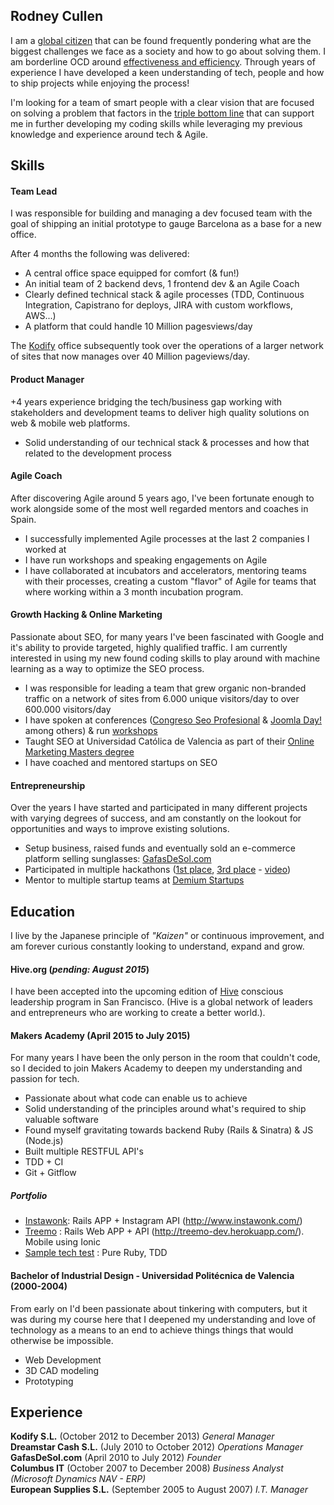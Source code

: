 ## Rodney Cullen

I am a [global citizen](https://en.wikipedia.org/wiki/Global_citizenship) that can be found frequently pondering what are the biggest challenges we face as a society and how to go about solving them. I am borderline OCD around [effectiveness and efficiency](http://quotes.lifehack.org/quote/peter-drucker/efficiency-is-doing-things-right-effectiveness-is/). Through years of experience I have developed a keen understanding of tech, people and how to ship projects while enjoying the process!

I'm looking for a team of smart people with a clear vision that are focused on solving a problem that factors in the [triple bottom line](https://en.wikipedia.org/wiki/Triple_bottom_line) that can support me in further developing my coding skills while leveraging my previous knowledge and experience around tech & Agile.


## Skills

#### Team Lead

I was responsible for building and managing a dev focused team with the goal of shipping an initial prototype to gauge Barcelona as a base for a new office.

After 4 months the following was delivered:

- A central office space equipped for comfort (& fun!)
- An initial team of 2 backend devs, 1 frontend dev & an Agile Coach
- Clearly defined technical stack & agile processes (TDD, Continuous Integration, Capistrano for deploys, JIRA with custom workflows, AWS...)
- A platform that could handle 10 Million pagesviews/day

The [Kodify](https://www.facebook.com/kodify/photos_stream) office subsequently took over the operations of a larger network of sites that now manages over 40 Million pageviews/day.


#### Product Manager

+4 years experience bridging the tech/business gap working with stakeholders and development teams to deliver high quality solutions on web & mobile web platforms.

- Solid understanding of our technical stack & processes and how that related to the development process

#### Agile Coach

After discovering Agile around 5 years ago, I've been fortunate enough to work alongside some of the most well regarded mentors and coaches in Spain.

- I successfully implemented Agile processes at the last 2 companies I worked at
- I have run workshops and speaking engagements on Agile
- I have collaborated at incubators and accelerators, mentoring teams with their processes, creating a custom "flavor" of Agile for teams that where working within a 3 month incubation program.

#### Growth Hacking & Online Marketing

Passionate about SEO, for many years I've been fascinated with Google and it's ability to provide targeted, highly qualified traffic. I am currently interested in using my new found coding skills to play around with machine learning as a way to optimize the SEO process.

- I was responsible for leading a team that grew organic non-branded traffic on a network of sites from 6.000 unique visitors/day to over 600.000 visitors/day
- I have spoken at conferences  ([Congreso Seo Profesional](http://www.congresoseoprofesional.com/ponentes/rodney-cullen/) &  [Joomla Day!](https://flic.kr/p/99rgdv) among others) &  run [workshops](https://twitter.com/DemiumStartups/status/565558419189690370/photo/1)
- Taught SEO at Universidad Católica de Valencia as part of their [Online Marketing Masters degree](http://www.inede.es/comunidad/profesores/rodney-cullen/?lang=en)
- I have coached and mentored startups on SEO

#### Entrepreneurship

Over the years I have started and participated in many different projects with varying degrees of success, and am constantly on the lookout for opportunities and ways to improve existing solutions.

- Setup business, raised funds and eventually sold an e-commerce platform selling sunglasses: [GafasDeSol.com](http://www.gafasdesol.com/)
- Participated in multiple hackathons ([1st place](http://allstartup.es/allstartup4-dia-3-apogeo-y-cierre/), [3rd place](http://blog.geekli.st/post/98065680547/the-winning-teams-of-the-geeklist-hack4good) - [video](https://www.youtube.com/watch?v=GKo-Sh5F9QM))
- Mentor to multiple startup teams at [Demium Startups](http://demiumstartups.com/#equipo-marker)



## Education

I live by the Japanese principle of *"Kaizen"* or continuous improvement, and am forever curious constantly looking to understand, expand and grow.

#### Hive.org (*pending: August 2015*)

I have been accepted into the upcoming edition of [Hive](http://hive.org/) conscious leadership program in San Francisco. (Hive is a global network of leaders and entrepreneurs who are working to create a better world.).

#### Makers Academy (April 2015 to July 2015)

For many years I have been the only person in the room that couldn't code, so I decided to join Makers Academy to deepen my understanding and passion for tech.

- Passionate about what code can enable us to achieve
- Solid understanding of the principles around what's required to ship valuable software
- Found myself gravitating towards backend Ruby (Rails & Sinatra) & JS (Node.js)
- Built multiple RESTFUL API's
- TDD + CI
- Git + Gitflow

##### Portfolio
- [Instawonk](https://github.com/rodcul/instawonk): Rails APP + Instagram API (http://www.instawonk.com/)
- [Treemo](https://github.com/treemoapp) : Rails Web APP + API (http://treemo-dev.herokuapp.com/). Mobile using Ionic
- [Sample tech test](https://github.com/rodcul/till_tech_test) : Pure Ruby, TDD

#### Bachelor of Industrial Design - Universidad Politécnica de Valencia (2000-2004)

From early on I'd been passionate about tinkering with computers, but it was during my course here that I deepened my understanding and love of technology as a means to an end to achieve things things that would otherwise be impossible.

- Web Development
- 3D CAD modeling
- Prototyping


## Experience

**Kodify S.L.** (October 2012 to December 2013)
*General Manager*  
**Dreamstar Cash S.L.** (July 2010 to October 2012)
*Operations Manager*  
**GafasDeSol.com** (April 2010 to July 2012)
*Founder*  
**Columbus IT** (October 2007 to December 2008)
*Business Analyst (Microsoft Dynamics NAV - ERP)*  
**European Supplies S.L.** (September 2005 to August 2007)
*I.T. Manager*  
